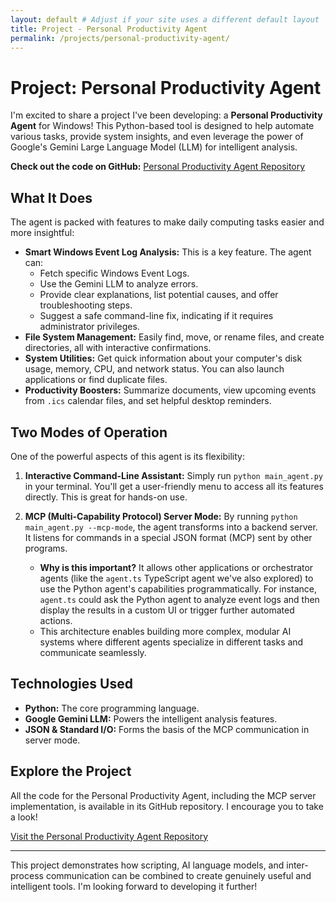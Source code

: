 ```yaml
---
layout: default # Adjust if your site uses a different default layout
title: Project - Personal Productivity Agent
permalink: /projects/personal-productivity-agent/
---
```


# Project: Personal Productivity Agent

I'm excited to share a project I've been developing: a **Personal Productivity Agent** for Windows! This Python-based tool is designed to help automate various tasks, provide system insights, and even leverage the power of Google's Gemini Large Language Model (LLM) for intelligent analysis.

**Check out the code on GitHub:**
[Personal Productivity Agent Repository](https://github.com/mwill20/PersonalProductivityAgent)

## What It Does

The agent is packed with features to make daily computing tasks easier and more insightful:

*   **Smart Windows Event Log Analysis:** This is a key feature. The agent can:
    *   Fetch specific Windows Event Logs.
    *   Use the Gemini LLM to analyze errors.
    *   Provide clear explanations, list potential causes, and offer troubleshooting steps.
    *   Suggest a safe command-line fix, indicating if it requires administrator privileges.
*   **File System Management:** Easily find, move, or rename files, and create directories, all with interactive confirmations.
*   **System Utilities:** Get quick information about your computer's disk usage, memory, CPU, and network status. You can also launch applications or find duplicate files.
*   **Productivity Boosters:** Summarize documents, view upcoming events from `.ics` calendar files, and set helpful desktop reminders.

## Two Modes of Operation

One of the powerful aspects of this agent is its flexibility:

1.  **Interactive Command-Line Assistant:**
    Simply run `python main_agent.py` in your terminal. You'll get a user-friendly menu to access all its features directly. This is great for hands-on use.

2.  **MCP (Multi-Capability Protocol) Server Mode:**
    By running `python main_agent.py --mcp-mode`, the agent transforms into a backend server. It listens for commands in a special JSON format (MCP) sent by other programs.
    *   **Why is this important?** It allows other applications or orchestrator agents (like the `agent.ts` TypeScript agent we've also explored) to use the Python agent's capabilities programmatically. For instance, `agent.ts` could ask the Python agent to analyze event logs and then display the results in a custom UI or trigger further automated actions.
    *   This architecture enables building more complex, modular AI systems where different agents specialize in different tasks and communicate seamlessly.

## Technologies Used

*   **Python:** The core programming language.
*   **Google Gemini LLM:** Powers the intelligent analysis features.
*   **JSON & Standard I/O:** Forms the basis of the MCP communication in server mode.

## Explore the Project

All the code for the Personal Productivity Agent, including the MCP server implementation, is available in its GitHub repository. I encourage you to take a look!

[Visit the Personal Productivity Agent Repository](https://github.com/mwill20/PersonalProductivityAgent)

---

This project demonstrates how scripting, AI language models, and inter-process communication can be combined to create genuinely useful and intelligent tools. I'm looking forward to developing it further!
